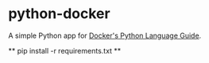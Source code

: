 # python-docker

A simple Python app for [Docker's Python Language Guide](https://docs.docker.com/language/python).


** pip install -r requirements.txt **